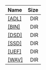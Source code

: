|Name|Size|
|:---|---:|
|[[ADL]]([ADL]/index.html)|DIR|
|[[BIN]]([BIN]/index.html)|DIR|
|[[DSD]]([DSD]/index.html)|DIR|
|[[SSD]]([SSD]/index.html)|DIR|
|[[UEF]]([UEF]/index.html)|DIR|
|[[WAV]]([WAV]/index.html)|DIR|
